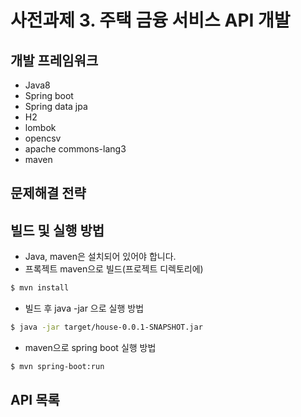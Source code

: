 # 사전과제 3. 주택 금융 서비스 API 개발
 
## 개발 프레임워크 
* Java8
* Spring boot
* Spring data jpa
* H2
* lombok
* opencsv
* apache commons-lang3
* maven

## 문제해결 전략   

## 빌드 및 실행 방법
  * Java, maven은 설치되어 있어야 합니다.
  * 프록젝트 maven으로 빌드(프로젝트 디렉토리에)
  ```bash
  $ mvn install
  ```
  * 빌드 후 java -jar 으로 실행 방법 
  ```bash
  $ java -jar target/house-0.0.1-SNAPSHOT.jar
  ```
  * maven으로 spring boot 실행 방법
  ```bash
  $ mvn spring-boot:run
  ```
 

## API 목록



